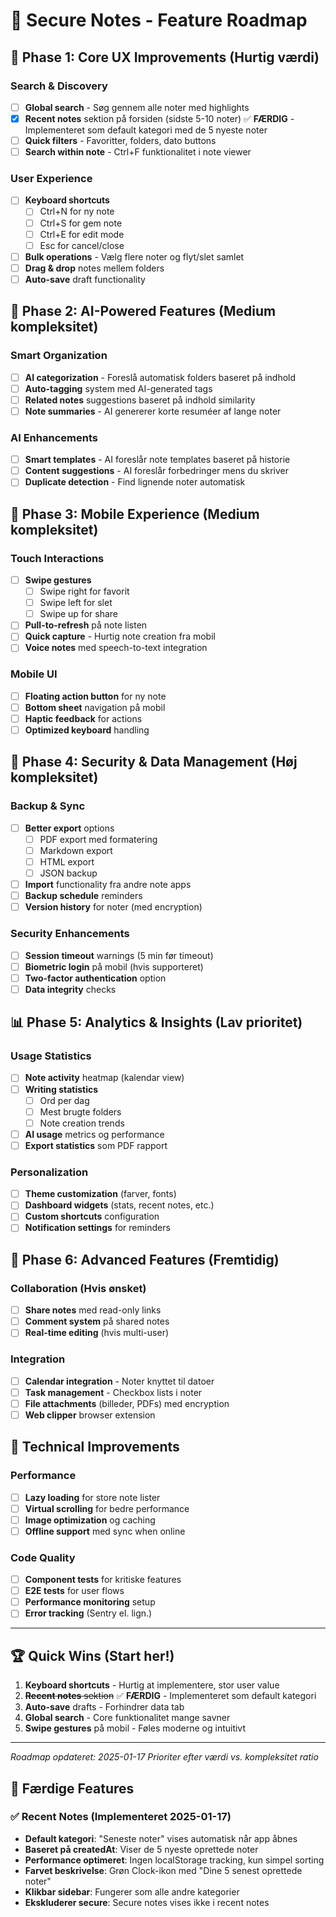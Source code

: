 # 🚀 Secure Notes - Feature Roadmap

## 🎯 **Phase 1: Core UX Improvements (Hurtig værdi)**

### Search & Discovery
- [ ] **Global search** - Søg gennem alle noter med highlights
- [x] **Recent notes** sektion på forsiden (sidste 5-10 noter) ✅ **FÆRDIG** - Implementeret som default kategori med de 5 nyeste noter
- [ ] **Quick filters** - Favoritter, folders, dato buttons
- [ ] **Search within note** - Ctrl+F funktionalitet i note viewer

### User Experience
- [ ] **Keyboard shortcuts** 
  - [ ] Ctrl+N for ny note
  - [ ] Ctrl+S for gem note
  - [ ] Ctrl+E for edit mode
  - [ ] Esc for cancel/close
- [ ] **Bulk operations** - Vælg flere noter og flyt/slet samlet
- [ ] **Drag & drop** notes mellem folders
- [ ] **Auto-save** draft functionality

## 🤖 **Phase 2: AI-Powered Features (Medium kompleksitet)**

### Smart Organization
- [ ] **AI categorization** - Foreslå automatisk folders baseret på indhold
- [ ] **Auto-tagging** system med AI-generated tags
- [ ] **Related notes** suggestions baseret på indhold similarity
- [ ] **Note summaries** - AI genererer korte resuméer af lange noter

### AI Enhancements
- [ ] **Smart templates** - AI foreslår note templates baseret på historie
- [ ] **Content suggestions** - AI foreslår forbedringer mens du skriver
- [ ] **Duplicate detection** - Find lignende noter automatisk

## 📱 **Phase 3: Mobile Experience (Medium kompleksitet)**

### Touch Interactions
- [ ] **Swipe gestures**
  - [ ] Swipe right for favorit
  - [ ] Swipe left for slet
  - [ ] Swipe up for share
- [ ] **Pull-to-refresh** på note listen
- [ ] **Quick capture** - Hurtig note creation fra mobil
- [ ] **Voice notes** med speech-to-text integration

### Mobile UI
- [ ] **Floating action button** for ny note
- [ ] **Bottom sheet** navigation på mobil
- [ ] **Haptic feedback** for actions
- [ ] **Optimized keyboard** handling

## 🔐 **Phase 4: Security & Data Management (Høj kompleksitet)**

### Backup & Sync
- [ ] **Better export** options
  - [ ] PDF export med formatering
  - [ ] Markdown export
  - [ ] HTML export
  - [ ] JSON backup
- [ ] **Import** functionality fra andre note apps
- [ ] **Backup schedule** reminders
- [ ] **Version history** for noter (med encryption)

### Security Enhancements
- [ ] **Session timeout** warnings (5 min før timeout)
- [ ] **Biometric login** på mobil (hvis supporteret)
- [ ] **Two-factor authentication** option
- [ ] **Data integrity** checks

## 📊 **Phase 5: Analytics & Insights (Lav prioritet)**

### Usage Statistics
- [ ] **Note activity** heatmap (kalendar view)
- [ ] **Writing statistics**
  - [ ] Ord per dag
  - [ ] Mest brugte folders
  - [ ] Note creation trends
- [ ] **AI usage** metrics og performance
- [ ] **Export statistics** som PDF rapport

### Personalization
- [ ] **Theme customization** (farver, fonts)
- [ ] **Dashboard widgets** (stats, recent notes, etc.)
- [ ] **Custom shortcuts** configuration
- [ ] **Notification settings** for reminders

## 🎨 **Phase 6: Advanced Features (Fremtidig)**

### Collaboration (Hvis ønsket)
- [ ] **Share notes** med read-only links
- [ ] **Comment system** på shared notes
- [ ] **Real-time editing** (hvis multi-user)

### Integration
- [ ] **Calendar integration** - Noter knyttet til datoer
- [ ] **Task management** - Checkbox lists i noter
- [ ] **File attachments** (billeder, PDFs) med encryption
- [ ] **Web clipper** browser extension

## 🔧 **Technical Improvements**

### Performance
- [ ] **Lazy loading** for store note lister
- [ ] **Virtual scrolling** for bedre performance
- [ ] **Image optimization** og caching
- [ ] **Offline support** med sync when online

### Code Quality
- [ ] **Component tests** for kritiske features
- [ ] **E2E tests** for user flows
- [ ] **Performance monitoring** setup
- [ ] **Error tracking** (Sentry el. lign.)

---

## 🏆 **Quick Wins (Start her!)**

1. **Keyboard shortcuts** - Hurtig at implementere, stor user value
2. ~~**Recent notes** sektion~~ ✅ **FÆRDIG** - Implementeret som default kategori
3. **Auto-save** drafts - Forhindrer data tab
4. **Global search** - Core funktionalitet mange savner
5. **Swipe gestures** på mobil - Føles moderne og intuitivt

---

*Roadmap opdateret: 2025-01-17*
*Prioriter efter værdi vs. kompleksitet ratio*

## 🎉 **Færdige Features**

### ✅ Recent Notes (Implementeret 2025-01-17)
- **Default kategori**: "Seneste noter" vises automatisk når app åbnes
- **Baseret på createdAt**: Viser de 5 nyeste oprettede noter
- **Performance optimeret**: Ingen localStorage tracking, kun simpel sorting
- **Farvet beskrivelse**: Grøn Clock-ikon med "Dine 5 senest oprettede noter"
- **Klikbar sidebar**: Fungerer som alle andre kategorier
- **Ekskluderer secure**: Secure notes vises ikke i recent notes